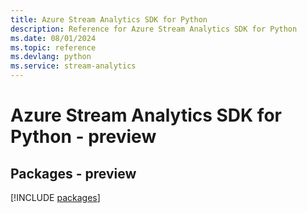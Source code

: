 ```yaml
---
title: Azure Stream Analytics SDK for Python
description: Reference for Azure Stream Analytics SDK for Python
ms.date: 08/01/2024
ms.topic: reference
ms.devlang: python
ms.service: stream-analytics
---
```

# Azure Stream Analytics SDK for Python - preview
## Packages - preview
[!INCLUDE [packages](stream-analytics-index.md)]